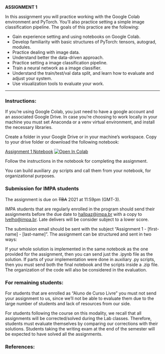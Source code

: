 **ASSIGNMENT 1**

In this assignment you will practice working with the Google Colab environment and PyTorch. You’ll also practice setting a simple image classification pipeline. The goals of this practice are the following:

-   Gain experience setting and using notebooks on Google Colab.
-   Develop familiarity with basic structures of PyTorch: tensors, autograd, modules.
-   Practice dealing with image data.
-   Understand better the data-driven approach.
-   Practice setting a image classification pipeline.
-   Train a neural network as a image classifier.
-   Understand the train/test/val data split, and learn how to evaluate and adjust your system.
-   Use visualization tools to evaluate your work.

------
### Instructions:
If you’re using Google Colab, you just need to have a google account and an associated Google Drive. In case you’re choosing to work locally in your machine you must set Anaconda or a venv virtual environment, and install the necessary libraries.

Create a folder in your Google Drive or in your machine’s workspace. Copy to your drive folder or download the following notebook:

[Assignment 1 Notebook](https://colab.research.google.com/github/hallpaz/3dsystems21/blob/main/assignments/Assignment1.ipynb)
<a href="https://colab.research.google.com/github/hallpaz/3dsystems21/blob/main/assignments/Assignment1.ipynb" target="_parent"><img src="https://colab.research.google.com/assets/colab-badge.svg" alt="Open In Colab"/></a>

Follow the instructions in the notebook for completing the assignment.

You can build auxiliary .py scripts and call them from your notebook, for organizational purposes.

### Submission for IMPA students
The assignment is due on ~~TBA~~  2021 at 11:59pm (GMT-3).

IMPA students that are regularly enrolled in the program should send their assignments before the due date to [hallpaz@impa.br](mailto:hallpaz@impa.br) with a copy to [lvelho@impa.br](mailto:lvelho@impa.br). Late delivers will be consider subject to a lower score.

The submission email should be sent with the subject “Assignment 1 - [first-name] - [last-name]”. The assignment can be structured and sent in two ways:

If your whole solution is implemented in the same notebook as the one provided for the assignment, then you can send just the .ipynb file as the solution.
If parts of your implementation were done in auxiliary .py scripts, then you must send both the final notebook and the scripts inside a .zip file.
The organization of the code will also be considered in the evaluation.

### For remaining students:
For students that are enrolled as “Aluno de Curso Livre” you must not send your assignment to us, since we’ll not be able to evaluate them due to the large number of students and lack of resources from our side.

For students following the course on this modality, we recall that all assignments will be corrected/solved during the Lab classes. Therefore, students must evaluate themselves by comparing our corrections with their solutions. Students taking the writing exam at the end of the semester will be expected to have solved all the assignments.

### References:
<!--stackedit_data:
eyJoaXN0b3J5IjpbLTExNDMyOTQ4OTQsMTQ1OTc2NzQxNF19
-->
